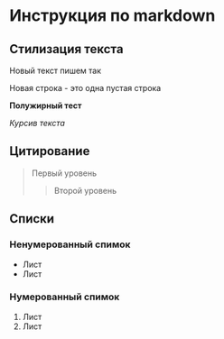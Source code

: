 # Инструкция по markdown

## Стилизация текста
Новый текст пишем так

Новая строка - это одна пустая строка

**Полужирный тест**

*Курсив текста*

## Цитирование
> Первый уровень
>> Второй уровень

## Списки 
### Ненумерованный спимок
* Лист
* Лист
### Нумерованный спимок 
1. Лист 
2. Лист
